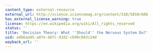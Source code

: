 ```yaml
---
content_type: external-resource
external_url: http://science.sciencemag.org/content/318/5850/606
has_external_license_warning: true
license: https://en.wikipedia.org/wiki/All_rights_reserved
status: ''
title: 'Decision Theory: What ''Should'' the Nervous System Do?'
uid: adb6aa95-a87e-487c-93d2-cb99c043c24d
wayback_url: ''
---
```

